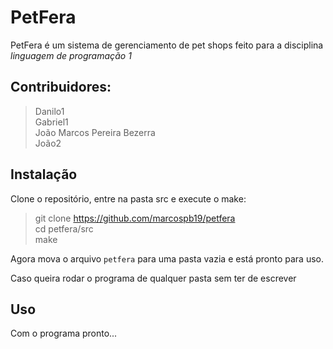 # PetFera

PetFera é um sistema de gerenciamento de pet shops feito para a disciplina _linguagem de programação 1_

## Contribuidores:

> Danilo1 \
> Gabriel1 \
> João Marcos Pereira Bezerra \
> João2

## Instalação

Clone o repositório, entre na pasta src e execute o make:

> git clone https://github.com/marcospb19/petfera \
> cd petfera/src \
> make

Agora mova o arquivo `petfera` para uma pasta vazia e está pronto para uso.

Caso queira rodar o programa de qualquer pasta sem ter de escrever

## Uso

Com o programa pronto...
